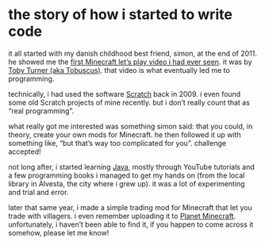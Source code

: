 # the story of how i started to write code

it all started with my danish childhood best friend, simon, at the end of 2011. he showed me the [first Minecraft let’s play video i had ever seen](https://www.youtube.com/watch?v=RVAcd-ffIMg&list=PLa8bKRZrMSQ6HJvgxPZKXZFIxHpyw5YxP). it was by [Toby Turner (aka Tobuscus)](https://www.youtube.com/user/Tobuscus). that video is what eventually led me to programming.

technically, i had used the software [Scratch](https://scratch.mit.edu/) back in 2009. i even found some old Scratch projects of mine recently. but i don’t really count that as “real programming”.

what really got me interested was something simon said: that you could, in theory, create your own mods for Minecraft. he then followed it up with something like, “but that’s way too complicated for you”. challenge accepted!

not long after, i started learning [Java](https://www.java.com/sv/), mostly through YouTube tutorials and a few programming books i managed to get my hands on (from the local library in Alvesta, the city where i grew up). it was a lot of experimenting and trial and error.

later that same year, i made a simple trading mod for Minecraft that let you trade with villagers. i even remember uploading it to [Planet Minecraft](https://www.planetminecraft.com/). unfortunately, i haven’t been able to find it, if you happen to come across it somehow, please let me know!
